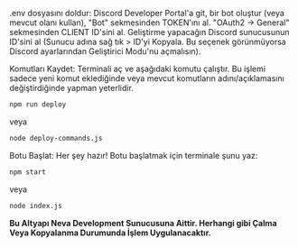 .env dosyasını doldur: Discord Developer Portal'a git, bir bot oluştur (veya mevcut olanı kullan), "Bot" sekmesinden TOKEN'ını al. "OAuth2 -> General" sekmesinden CLIENT ID'sini al. Geliştirme yapacağın Discord sunucusunun ID'sini al (Sunucu adına sağ tık > ID'yi Kopyala. Bu seçenek görünmüyorsa Discord ayarlarından Geliştirici Modu'nu açmalısın).

Komutları Kaydet: Terminali aç ve aşağıdaki komutu çalıştır. Bu işlemi sadece yeni komut eklediğinde veya mevcut komutların adını/açıklamasını değiştirdiğinde yapman yeterlidir.

```bash
npm run deploy
```

veya

```bash
node deploy-commands.js
```

Botu Başlat: Her şey hazır! Botu başlatmak için terminale şunu yaz:

```bash
npm start
```

veya

```bash
node index.js
```

**Bu Altyapı Neva Development Sunucusuna Aittir. Herhangi gibi Çalma Veya Kopyalanma Durumunda İşlem Uygulanacaktır.**
